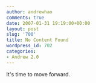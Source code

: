 ```yaml
---
author: andrewhao
comments: true
date: 2007-01-31 19:19:00+00:00
layout: post
slug: '700'
title: No Content Found
wordpress_id: 702
categories:
- Andrew 2.0
---
```


It's time to move forward. 
